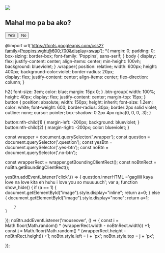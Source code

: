 <!DOCTYPE html>
<html lang="en">
<head>
    <meta charset="UTF-8">
    <meta http-equiv="X-UA-Compatible" content="IE=edge">
    <meta name="viewport" content="width=device-width, initial-scale=1.0">
    <title>question to know if u still love me</title>
    <link rel="stylesheet" href="styles.css">
</head>
<body>
    <div class="wrapper">
    <div class="popup">
        <img id="image" src="C:\Users\Norberto\Pictures/teary.gif">    
        <h2 class="question">Mahal mo pa ba ako?</h2>
        <div class="btn-group">
        <button class="yes-btn">YeS</button>
        <button class="no-btn">No</button>
    </div>
    </div>
    </div>
    <script src="script.js"></script>
    </body>
</html>


@import url('https://fonts.googleapis.com/css2?family=Poppins:wght@600;700&display=swap');
*{
    margin: 0;
    padding: 0;
    box-sizing: border-box;
    font-family: 'Poppins', sans-serif;
}
body {
    display: flex;
    justify-content: center;
    align-items: center;
    min-height: 100vh;
    background: blueviolet;
}
.wrapper{
    position: relative;
    width: 600px;
    height: 400px;
    background-color:violet;
    border-radius: 20px;    
    display: flex;
    justify-content: center;
    align-items: center;
    flex-direction: column;
}

h2{
    font-size: 3em;
    color: blue;
    margin: 15px 0;
}
.btn-group{
    width: 100%;
    height: 40px;
    display: flex;
    justify-content: center;
    margin-top: 15px;
}
button {
position: absolute;
width: 150px;
height: inherit;
font-size: 1.2em;
color: white;
font-weight: 600;
border-radius: 30px;
border:2px solid violet; 
outline: none;
cursor: pointer;
box-shadow: 0 2px 4px rgba(0, 0, 0, .3);
}

button:nth-child(1) {
margin-left: -200px;
background: blueviolet;
}
button:nth-child(2) {
    margin-right: -200px;
    color: blueviolet;
}    

const wrapper = document.querySelector('.wrapper');
const question = document.querySelector('.question');
const yesBtn = document.querySelector('.yes-btn');
const noBtn = document.querySelector('.no-btn');

const wrapperRect = wrapper.getBoundingClientRect();
const noBtnRect = noBtn.getBoundingClientRect();

yesBtn.addEventListener('click',() => {
    question.innerHTML ='gagiiiii kaya love na love kita eh huhu i love you so muuuuuch';
    var a;
    function show_hide()
    {
        if (a == 1)
        {
            document.getElementById("image").style.display="inline";
            return a=0;
        }
        else {
            document.getElementById("image").style.display="none";
            return a=1;
    
        }
    }

});
noBtn.addEventListener('mouseover', () => {
    const i = Math.floor(Math.random() * (wrapperRect.width - noBtnRect.width)) +1;
    const j = Math.floor(Math.random() * (wrapperRect.height - noBtnRect.height)) +1;
    noBtn.style.left = i + 'px';
    noBtn.style.top = j + 'px';

});
